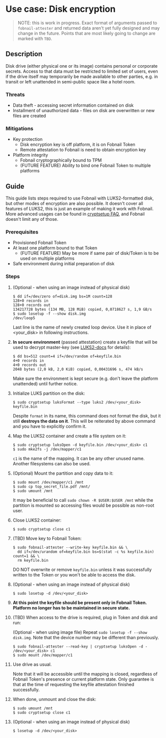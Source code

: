 # Use case: Disk encryption

> NOTE: this is work in progress. Exact format of arguments passed to
`fobnail-attester` and returned data aren't yet fully designed and may change in
the future. Points that are most likely going to change are marked with `TBD`.

## Description

Disk drive (either physical one or its image) contains personal or corporate
secrets. Access to that data must be restricted to limited set of users, even if
the drive itself may temporarily be made available to other parties, e.g. in
transit or left unattended in semi-public space like a hotel room.

### Threats

- Data theft - accessing secret information contained on disk
- Installment of unauthorized data - files on disk are overwritten or new files
are created

### Mitigations

- Key protection
    - Disk encryption key is off platform, it is on Fobnail Token
    - Remote attestation to Fobnail is need to obtain encryption key
- Platform integrity
    - Fobnail cryptographically bound to TPM
    - (FUTURE FEATURE) Ability to bind one Fobnail Token to multiple platforms

## Guide

This guide lists steps required to use Fobnail with LUKS2-formatted disk, but
other modes of encryption are also possible. It doesn't cover all features of
LUKS2, this is just an example of making it work with Fobnail. More advanced
usages can be found in [cryptsetup FAQ](https://gitlab.com/cryptsetup/cryptsetup/-/blob/master/FAQ.md),
and Fobnail doesn't limit any of those.

### Prerequisites

- Provisioned Fobnail Token
- At least one platform bound to that Token
    - (FUTURE FEATURE) May be more if same pair of disk/Token is to be used on
    multiple platforms
- Safe environment during initial preparation of disk

### Steps

1. (Optional - when using an image instead of physical disk)

    ```shell
    $ dd if=/dev/zero of=disk.img bs=1M count=128
    128+0 records in
    128+0 records out
    134217728 bytes (134 MB, 128 MiB) copied, 0,0718627 s, 1,9 GB/s
    $ sudo losetup -f --show disk.img
    /dev/loop5
    ```

    Last line is the name of newly created loop device. Use it in place of
    <your_disk> in following instructions.

2. **In secure environment** (passed attestation) create a keyfile that will be
used to decrypt master-key (see [LUKS2-docs](https://gitlab.com/cryptsetup/LUKS2-docs)
for details):

    ```shell
    $ dd bs=512 count=4 if=/dev/random of=keyfile.bin
    4+0 records in
    4+0 records out
    2048 bytes (2,0 kB, 2,0 KiB) copied, 0,00431696 s, 474 kB/s
    ```

    Make sure the environment is kept secure (e.g. don't leave the platform
    unattended) until further notice.

3. Initialize LUKS partition on the disk:

    ```shell
    $ sudo cryptsetup luksFormat --type luks2 /dev/<your_disk> keyfile.bin
    ```

    Despite `format` in its name, this command does not format the disk, but it
    still **destroys the data on it**. This will be reiterated by above command
    and you have to explicitly confirm it.

4. Map the LUKS2 container and create a file system on it:

    ```shell
    $ sudo cryptsetup luksOpen -d keyfile.bin /dev/<your_disk> c1
    $ sudo mke2fs -j /dev/mapper/c1
    ```

    `c1` is the name of the mapping. It can be any other unused name. Another
    filesystems can also be used.

5. (Optional) Mount the partition and copy data to it:

    ```shell
    $ sudo mount /dev/mapper/c1 /mnt
    $ sudo cp top_secret_file.pdf /mnt/
    $ sudo umount /mnt
    ```

    It may be beneficial to call `sudo chown -R $USER:$USER /mnt` while the
    partition is mounted so accessing files would be possible as non-root user.

6. Close LUKS2 container:

    ```shell
    $ sudo cryptsetup close c1
    ```

7. (TBD) Move key to Fobnail Token:

    ```shell
    $ sudo fobnail-attester --write-key keyfile.bin && \
      dd if=/dev/urandom of=keyfile.bin bs=$(stat -c %s keyfile.bin) count=1 && \
      rm keyfile.bin
    ```

    DO NOT overwrite or remove `keyfile.bin` unless it was successfully
    written to the Token or you won't be able to access the disk.

8. (Optional - when using an image instead of physical disk)

    ```shell
    $ sudo losetup -d /dev/<your_disk>
    ```

9. **At this point the keyfile should be present only in Fobnail Token. Platform
no longer has to be maintained in secure state.**

10. (TBD) When access to the drive is required, plug in Token and disk and run:

    (Optional - when using image file) Repeat `sudo losetup -f --show disk.img`.
    Note that the device number may be different than previously.

    ```shell
    $ sudo fobnail-attester --read-key | cryptsetup luksOpen -d - /dev/<your_disk> c1
    $ sudo mount /dev/mapper/c1
    ```

11. Use drive as usual.

    Note that it will be accessible until the mapping is closed, regardless of
    Fobnail Token's presence or current platform state. Only guarantee is that
    at the time of requesting the keyfile attestation finished successfully.

12. When done, unmount and close the disk:

    ```shell
    $ sudo umount /mnt
    $ sudo cryptsetup close c1
    ```

13. (Optional - when using an image instead of physical disk)

    ```shell
    $ losetup -d /dev/<your_disk>
    ```
